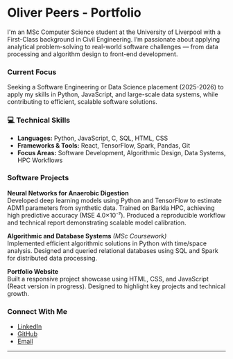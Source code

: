 # Oliver Peers - Portfolio

I'm an MSc Computer Science student at the University of Liverpool with a First-Class background in Civil Engineering. I’m passionate about applying analytical problem-solving to real-world software challenges — from data processing and algorithm design to front-end development.

### Current Focus
Seeking a Software Engineering or Data Science placement (2025-2026) to apply my skills in Python, JavaScript, and large-scale data systems, while contributing to efficient, scalable software solutions.

### 💻 Technical Skills
- **Languages:** Python, JavaScript, C, SQL, HTML, CSS  
- **Frameworks & Tools:** React, TensorFlow, Spark, Pandas, Git  
- **Focus Areas:** Software Development, Algorithmic Design, Data Systems, HPC Workflows

### Software Projects
**Neural Networks for Anaerobic Digestion**  
Developed deep learning models using Python and TensorFlow to estimate ADM1 parameters from synthetic data. Trained on Barkla HPC, achieving high predictive accuracy (MSE 4.0×10⁻⁷). Produced a reproducible workflow and technical report demonstrating scalable model calibration.

**Algorithmic and Database Systems** *(MSc Coursework)*  
Implemented efficient algorithmic solutions in Python with time/space analysis. Designed and queried relational databases using SQL and Spark for distributed data processing.

**Portfolio Website**  
Built a responsive project showcase using HTML, CSS, and JavaScript (React version in progress). Designed to highlight key projects and technical growth.

### Connect With Me
- [LinkedIn](https://www.linkedin.com/in/oliver-peers/)  
- [GitHub](https://github.com/OllieWP634)  
- [Email](oliver.peers@outlook.com)

---
